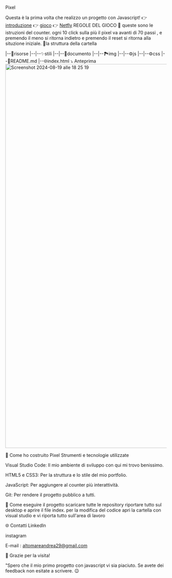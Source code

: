 Pixel

Questa è la prima volta che realizzo un progetto con Javascript!
👉 [introduzione](https://viewscreen.githubusercontent.com/view/pdf?browser=safari&bypass_fastly=true&color_mode=auto&commit=3327ac2a8091ccef5896abc9ea557ddf0c129e35&device=unknown_device&docs_host=https%3A%2F%2Fdocs.github.com&enc_url=68747470733a2f2f7261772e67697468756275736572636f6e74656e742e636f6d2f616e647265612d3334302f506978656c2f333332376163326138303931636365663538393661626339656135353764646630633132396533352f70726573656e74617a696f6e652f506978656c2e706466&logged_in=true&nwo=andrea-340%2FPixel&path=presentazione%2FPixel.pdf&platform=mac&repository_id=844589437&repository_type=Repository&version=17#e6e073e6-392f-4647-bc61-046663fc5a58)
👉 [gioco](https://andrea-340.github.io/Pixel/)
👉 [Netfly](https://66c363b002bc90158038e6b3--genuine-semifreddo-11ecf9.netlify.app/)
REGOLE DEL GIOCO 📖 queste sono le istruzioni del counter. ogni 10 click sulla più il pixel va avanti di 70 passi , e premendo il meno si ritorna indietro e premendo il reset si ritorna alla situzione iniziale. 📂la struttura della cartella

|--📁risorse 
|--|--✨stili 
|--|--📃documento 
|--|--🏞️img 
|--|--⚙️js 
|--|--⚙️css 
|--📖README.md 
|--🌐index.html 
⤵️ Anteprima 
<img width="1202" alt="Screenshot 2024-08-19 alle 18 25 19" src="https://github.com/user-attachments/assets/41988045-e9aa-420d-9eb2-5cf02e4788bc">

🔧 Come ho costruito Pixel Strumenti e tecnologie utilizzate

Visual Studio Code: Il mio ambiente di sviluppo con qui mi trovo benissimo.

HTML5 e CSS3: Per la struttura e lo stile del mio portfolio.

JavaScript: Per aggiungere al counter più interattività.

Git: Per rendere il progetto pubblico a tutti.

🚀 Come eseguire il progetto scaricare tutte le repository riportare tutto sul desktop e aprire il file index. per la modifica del codice apri la cartella con visual studio e vi riporta tutto sull'area di lavoro

🌐 Contatti 
LinkedIn

instagram

E-mail : altomareandrea29@gmail.com

🙌 Grazie per la visita!

"Spero che il mio primo progetto con javascript vi sia piaciuto. Se avete dei feedback non esitate a scrivere. 😉

